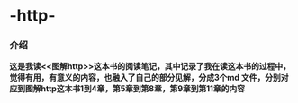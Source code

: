 # -http-
### 介绍
**这是我读<<图解http>>这本书的阅读笔记，其中记录了我在读这本书的过程中，觉得有用，有意义的内容，也融入了自己的部分见解，分成3个md 文件，分别对应到图解http这本书1到4章，第5章到第8章，第9章到第11章的内容**
